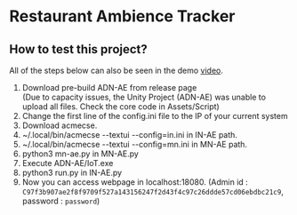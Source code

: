 # Restaurant Ambience Tracker
## How to test this project?
All of the steps below can also be seen in the demo [video](https://youtu.be/LW6-wGfNgYI).

1. Download pre-build ADN-AE from release page \
   (Due to capacity issues, the Unity Project (ADN-AE) was unable to upload all files. Check the core code in Assets/Script)
2. Change the first line of the config.ini file to the IP of your current system
3. Download acmecse.
4. ~/.local/bin/acmecse --textui --config=in.ini in IN-AE path.
5. ~/.local/bin/acmecse --textui --config=mn.ini in MN-AE path.
6. python3 mn-ae.py in MN-AE.py
7. Execute ADN-AE/IoT.exe
8. python3 run.py in IN-AE.py
9. Now you can access webpage in localhost:18080.
  (Admin id : `C97f3b907ae2f8f9709f527a143156247f2d43f4c97c26ddde57cd06ebdbc21c9`, password : `password`)
